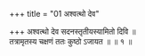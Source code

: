 +++
title = "01 अश्वत्थो देव"

+++
अश्वत्थो देव सदनस्तृतीयस्यामितो दिवि ॥  
तत्रामृतस्य चक्षणं ततः कुष्ठो ऽजायत ॥ ॥ १ ॥